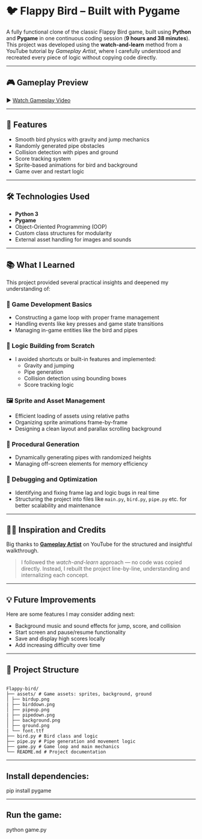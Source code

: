 # 🐦 Flappy Bird – Built with Pygame

A fully functional clone of the classic Flappy Bird game, built using **Python** and **Pygame** in one continuous coding session (**9 hours and 38 minutes**). This project was developed using the **watch-and-learn** method from a YouTube tutorial by _Gameplay Artist_, where I carefully understood and recreated every piece of logic without copying code directly.

---

## 🎮 Gameplay Preview

▶️ [Watch Gameplay Video](assets/demo.mp4)

---

## 🚀 Features

- Smooth bird physics with gravity and jump mechanics
- Randomly generated pipe obstacles
- Collision detection with pipes and ground
- Score tracking system
- Sprite-based animations for bird and background
- Game over and restart logic

---

## 🛠️ Technologies Used

- **Python 3**
- **Pygame**
- Object-Oriented Programming (OOP)
- Custom class structures for modularity
- External asset handling for images and sounds

---

## 📚 What I Learned

This project provided several practical insights and deepened my understanding of:

### 🎯 Game Development Basics

- Constructing a game loop with proper frame management
- Handling events like key presses and game state transitions
- Managing in-game entities like the bird and pipes

### 🧠 Logic Building from Scratch

- I avoided shortcuts or built-in features and implemented:
  - Gravity and jumping
  - Pipe generation
  - Collision detection using bounding boxes
  - Score tracking logic

### 🖼️ Sprite and Asset Management

- Efficient loading of assets using relative paths
- Organizing sprite animations frame-by-frame
- Designing a clean layout and parallax scrolling background

### 🔁 Procedural Generation

- Dynamically generating pipes with randomized heights
- Managing off-screen elements for memory efficiency

### 🐞 Debugging and Optimization

- Identifying and fixing frame lag and logic bugs in real time
- Structuring the project into files like `main.py`, `bird.py`, `pipe.py` etc. for better scalability and maintenance

---

## 🧑‍🏫 Inspiration and Credits

Big thanks to **[Gameplay Artist](https://www.youtube.com/@GameplayArtist)** on YouTube for the structured and insightful walkthrough.

> I followed the _watch-and-learn_ approach — no code was copied directly. Instead, I rebuilt the project line-by-line, understanding and internalizing each concept.

---

## 💡 Future Improvements

Here are some features I may consider adding next:

- Background music and sound effects for jump, score, and collision
- Start screen and pause/resume functionality
- Save and display high scores locally
- Add increasing difficulty over time

---

## 🧩 Project Structure

```plaintext

Flappy-bird/
├── assets/ # Game assets: sprites, background, ground
│ ├── birdup.png
| ├── birddown.png
│ ├── pipeup.png
| ├── pipedown.png
│ ├── background.png
│ ├── ground.png
| └── font.ttf
├── bird.py # Bird class and logic
├── pipe.py # Pipe generation and movement logic
├── game.py # Game loop and main mechanics
└── README.md # Project documentation

```

---

## Install dependencies:

pip install pygame

---

## Run the game:

python game.py
